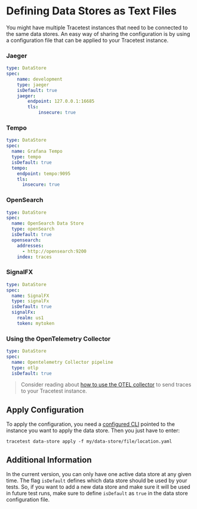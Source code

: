 # Defining Data Stores as Text Files
You might have multiple Tracetest instances that need to be connected to the same data stores. An easy way of sharing the configuration is by using a configuration file that can be applied to your Tracetest instance.

### Jaeger
```yaml
type: DataStore
spec:
    name: development
    type: jaeger
    isDefault: true
    jaeger:
        endpoint: 127.0.0.1:16685
        tls:
            insecure: true
```

### Tempo
```yaml
type: DataStore
spec:
  name: Grafana Tempo
  type: tempo
  isDefault: true
  tempo:
    endpoint: tempo:9095
    tls:
      insecure: true
```

### OpenSearch
```yaml
type: DataStore
spec:
  name: OpenSearch Data Store
  type: openSearch
  isDefault: true
  opensearch:
    addresses:
      - http://opensearch:9200
    index: traces
```

### SignalFX
```yaml
type: DataStore
spec:
  name: SignalFX
  type: signalFx
  isDefault: true
  signalFx:
    realm: us1
    token: mytoken
```

### Using the OpenTelemetry Collector
```yaml
type: DataStore
spec:
  name: Opentelemetry Collector pipeline
  type: otlp
  isDefault: true
```

> Consider reading about [how to use the OTEL collector](../configuration/connecting-to-data-stores/opentelemetry-collector.md) to send traces to your Tracetest instance.

## Apply Configuration

To apply the configuration, you need a [configured CLI](./configuring-your-cli.md) pointed to the instance you want to apply the data store. Then you just have to enter:

```
tracetest data-store apply -f my/data-store/file/location.yaml
```

## Additional Information
In the current version, you can only have one active data store at any given time. The flag `isDefault` defines which data store should be used by your tests. So, if you want to add a new data store and make sure it will be used in future test runs, make sure to define `isDefault` as `true` in the data store configuration file.
